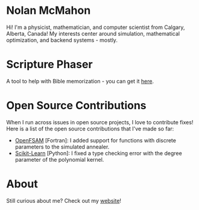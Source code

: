 # Nolan McMahon

Hi! I'm a physicist, mathematician, and computer scientist from Calgary, Alberta, Canada! My interests center around simulation, mathematical optimization, and backend systems - mostly.

# Scripture Phaser

A tool to help with Bible memorization - you can get it [here](https://pypi.org/project/scripture-phaser/).

# Open Source Contributions

When I run across issues in open source projects, I love to contribute fixes! Here is a list of the open source contributions that I've made so far:

- [OpenFSAM](https://github.com/nfherrin/OpenFSAM/pull/8) [Fortran]: I added support for functions with discrete parameters to the simulated annealer.
- [Scikit-Learn](https://github.com/scikit-learn/scikit-learn/pull/27668) [Python]: I fixed a type checking error with the degree parameter of the polynomial kernel.

# About

Still curious about me? Check out my [website](https://nolanmcmahon.net)!
